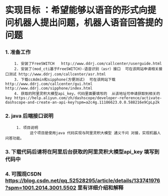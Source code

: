 实现目标 ：希望能够以语音的形式向提问机器人提出问题，机器人语音回答提的问题
===

### 1. 准备工作

        1. 安装了FreeSWITCH   http://www.ddrj.com/callcenter/userguide.html
        2. 安装了(mod_cti基于FreeSWITCH)-语音识别（asr）接口  可在该网站申请相关接口测试 http://www.ddrj.com/callcenter/asr.html
        3. 下载ccAdmin和sipphone(方便测试)  可在该网站下载 http://www.ddrj.com/callcenter/gui.html  http://www.ddrj.com/sipphone/index.html
        4. 获取的阿里灵积大模型api_key，代码里面要填写的  从该地址可申请获取到相关的key https://help.aliyun.com/zh/dashscope/developer-reference/activate-dashscope-and-create-an-api-key?spm=a2c4g.11186623.0.0.588216e9CpLp2k
### 2. java 后端接口说明

         1. 项目说明
               这个项目是使用java 代码实现与阿里灵积大模型 通义千问 对接，实现机器人问答功能。
### 3. 下载代码后请将在阿里后台获取的阿里灵积大模型api_key 填写到代码中
### 4. 可围观CSDN https://blog.csdn.net/qq_52528295/article/details/133741976?spm=1001.2014.3001.5502  里有详细介绍和解释
